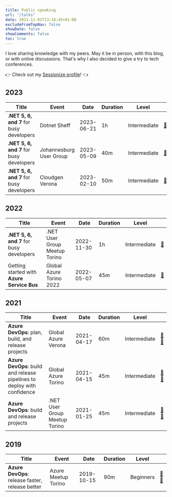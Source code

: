 ```yaml
---
title: Public speaking
url: "/talks"
date: 2021-11-01T13:18:45+01:00
excludeFromTopNav: false
showDate: false
showComments: false
toc: true
---
```


I love sharing knowledge with my peers. May it be in person, with this blog, or with online discussions.
That's why I also decided to give a try to tech conferences.

👉 Check out my [Sessionize profile](https://sessionize.com/davide-bellone/)! 👈

## 2023

| Title                                    | Event                   | Date       | Duration | Level        |                                                                                     |
| ---------------------------------------- | ----------------------- | ---------- | -------- | ------------ | ----------------------------------------------------------------------------------- |
| **.NET 5, 6, and 7** for busy developers | Dotnet Sheff            | 2023-06-21 | 1h       | Intermediate | [🔗](https://www.meetup.com/it-IT/dotnetsheff/events/292550572/)                    |
| **.NET 5, 6, and 7** for busy developers | Johannesburg User Group | 2023-05-09 | 40m      | Intermediate | [🔗](https://www.meetup.com/it-IT/johannesburg-ms-dev-user-group/events/293190230/) |
| **.NET 5, 6, and 7** for busy developers | Cloudgen Verona         | 2023-02-10 | 50m      | Intermediate | [🔗](https://cloudgen.it/agenda-codegen-2023/)                                      |

## 2022

| Title                                      | Event                         | Date       | Duration | Level        |                                                                            |
| ------------------------------------------ | ----------------------------- | ---------- | -------- | ------------ | -------------------------------------------------------------------------- |
| **.NET 5, 6, and 7** for busy developers   | .NET User Group Meetup Torino | 2022-11-30 | 1h       | Intermediate | [🔗](https://www.meetup.com/it-IT/torino-net-user-group/events/290017416/) |
| Getting started with **Azure Service Bus** | Global Azure Torino 2022      | 2022-05-07 | 45m      | Intermediate | [🔗](https://globalazuretorino.welol.it/)                                  |

## 2021

| Title                                                                   | Event                         | Date       | Duration | Level        |                                                                                                            |
| ----------------------------------------------------------------------- | ----------------------------- | ---------- | -------- | ------------ | ---------------------------------------------------------------------------------------------------------- |
| **Azure DevOps**: plan, build, and release projects                     | Global Azure Verona           | 2021-04-17 | 60m      | Intermediate | [🎥](https://www.youtube.com/watch?v=HX1OVbPNR_I) [🔗](https://global-azure-2021.azurewebsites.net/agenda) |
| **Azure DevOps**: build and release pipelines to deploy with confidence | Global Azure Torino           | 2021-04-15 | 45m      | Intermediate | [🎥](https://youtu.be/QSm3zTCeOFo?t=5125) [🔗](https://globalazuretorino.welol.it/speakers-2021/)          |
| **Azure DevOps**: build and release projects                            | .NET User Group Meetup Torino | 2021-01-25 | 45m      | Intermediate | [🎥](https://www.youtube.com/watch?v=cszxbDQ7hfs) [🔗](https://community.codemotion.com/torino-.net)       |

## 2019

| Title                                            | Event               | Date       | Duration | Level     |                                                                                                                    |
| ------------------------------------------------ | ------------------- | ---------- | -------- | --------- | ------------------------------------------------------------------------------------------------------------------ |
| **Azure DevOps**: release faster, release better | Azure Meetup Torino | 2019-10-15 | 90m      | Beginners | [🎥](https://www.youtube.com/watch?v=hSCwzEm4M1A) [🔗](https://www.meetup.com/it-IT/Meetup-Microsoft-Azure-Torino) |

<script type="text/javascript" src="https://sessionize.com/api/speaker/sessions/663ad0ce-b9ce-48f5-8d11-a7bab1a6f946/0x0x488a99x"></script>
